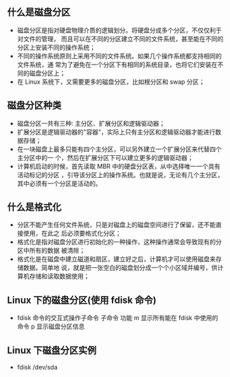 
## 什么是磁盘分区
- 磁盘分区是指对硬盘物理介质的逻辑划分。将硬盘分成多个分区，不仅仅利于对文件的管理，
而且可以在不同的分区建立不同的文件系统，甚至能在不同的分区上安装不同的操作系统；
- 不同的操作系统原则上采用不同的文件系统。如果几个操作系统都支持相同的文件系统，通
常为了避免在一个分区下有相同的系统目录，也将它们安装在不同的磁盘分区上；
- 在 Linux 系统下，又需要更多的磁盘分区，比如根分区和 swap 分区；

## 磁盘分区种类
- 磁盘分区一共有三种: 主分区、扩展分区和逻辑驱动器；
- 扩展分区是逻辑驱动器的"容器"，实际上只有主分区和逻辑驱动器才能进行数据存储；
- 在一块磁盘上最多只能有四个主分区，可以另外建立一个扩展分区来代替四个主分区中的一
个，然后在扩展分区下可以建立更多的逻辑驱动器；
- 计算机启动的时候，首先读取 MBR 中的硬盘分区表，从中选择唯一一个具有活动标记的分区
，引导该分区上的操作系统。也就是说，无论有几个主分区，其中必须有一个分区是活动的。

## 什么是格式化
- 分区不能产生任何文件系统，只是对磁盘上的磁盘空间进行了保留，还不能直接使用，在此之
后必须要格式化分区；
- 格式化是指对磁盘分区进行初始化的一种操作，这种操作通常会导致现有的分区中所有的数据
被清除；
- 格式化是在磁盘中建立磁道和扇区，建立好之后，计算机才可以使用磁盘来存储数据。简单地
说，就是把一张空白的磁盘划分成一个个小区域并编号，供计算机存储和读取数据使用；

## Linux 下的磁盘分区(使用 fdisk 命令)
- fdisk 命令的交互式操作子命令
		子命令			功能
		m				显示所有能在 fdisk 中使用的命令
		p				显示磁盘分区信息
		
## Linux 下磁盘分区实例
- fdisk /dev/sda